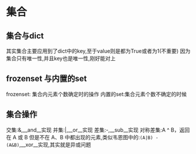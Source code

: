 # 集合
## 集合与dict
其实集合主要应用到了dict中的key,至于value则是都为True或者为1(不重要)
因为集合只有唯一性,并且key也是唯一性,刚好能对上
## frozenset 与内置的set
frozenset: 集合内元素个数确定时的操作
内置的set:集合元素个数不确定的时候
## 集合操作
交集:&,__and__实现
并集:|,__or__实现
差集:-,__sub__实现
对称差集:A ^ B，返回在 A 或 B 但是不在 A、B 中都出现的元素,类似韦恩图中的:`(A|B) - (A&B)`,__xor__实现,其实就是异或问题
